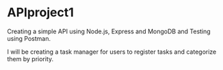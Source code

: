 # APIproject1

Creating a simple API using Node.js, Express and MongoDB and Testing using Postman.

I will be creating a task manager for users to register tasks and categorize them by priority.
